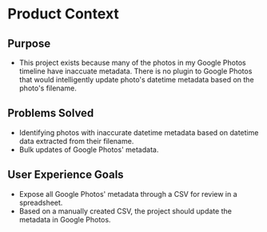 # Product Context

## Purpose
- This project exists because many of the photos in my Google Photos timeline have inaccuate metadata.  There is no plugin to Google Photos that would intelligently update photo's datetime metadata based on the photo's filename.

## Problems Solved
- Identifying photos with inaccurate datetime metadata based on datetime data extracted from their filename.
- Bulk updates of Google Photos' metadata.

## User Experience Goals
- Expose all Google Photos' metadata through a CSV for review in a spreadsheet.
- Based on a manually created CSV, the project should update the metadata in Google Photos.
